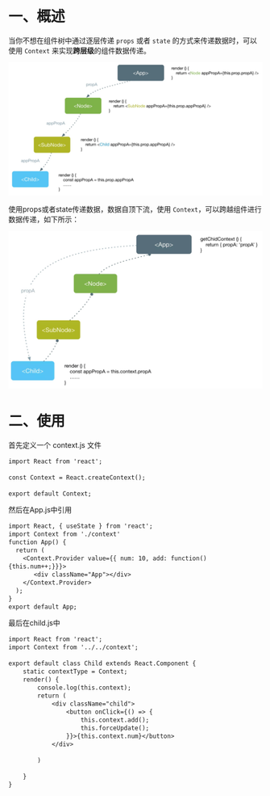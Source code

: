 # 一、概述

当你不想在组件树中通过逐层传递 `props` 或者 `state` 的方式来传递数据时，可以使用 `Context` 来实现**跨层级**的组件数据传递。

![](./IMGS/props-state-flow.png)

使用props或者state传递数据，数据自顶下流，使用 `Context`，可以跨越组件进行数据传递，如下所示：

![](./IMGS/props-state-context.png)



# 二、使用

首先定义一个 context.js 文件

```react
import React from 'react';

const Context = React.createContext();

export default Context;
```

然后在App.js中引用

```react
import React, { useState } from 'react';
import Context from './context'
function App() {
  return (
    <Context.Provider value={{ num: 10, add: function() {this.num++;}}}>
       <div className="App"></div>
    </Context.Provider> 
  );
}
export default App;
```

最后在child.js中

```react
import React from 'react';
import Context from '../../context';

export default class Child extends React.Component {
    static contextType = Context;
    render() {
        console.log(this.context);
        return (
            <div className="child">
                <button onClick={() => {
                    this.context.add();
                    this.forceUpdate();
                }}>{this.context.num}</button>
            </div>

        )

    }
}
```







